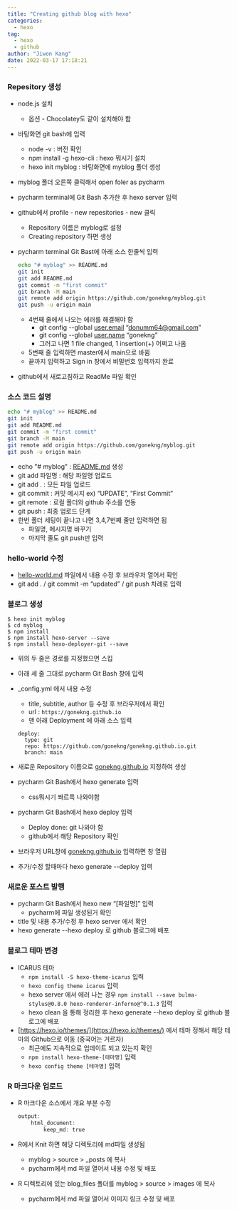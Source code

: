```yaml
---
title: "Creating github blog with hexo"
categories:
  - hexo
tag:
  - hexo
  - github
author: "Jiwon Kang"
date: 2022-03-17 17:18:21
---
```


### Repesitory 생성

- node.js 설치
    - 옵션 - Chocolatey도 같이 설치해야 함
- 바탕화면 git bash에 입력
    - node -v : 버전 확인
    - npm install -g hexo-cli : hexo 뭐시기 설치
    - hexo init myblog : 바탕화면에 myblog 폴더 생성
- myblog 폴더 오른쪽 클릭해서 open foler as pycharm
- pycharm terminal에 Git Bash 추가한 후 hexo server 입력
- github에서 profile - new repesitories - new 클릭
    - Repository 이름은 myblog로 설정
    - Creating repository 하면 생성
- pycharm terminal Git Bast에 아래 소스 한줄씩 입력
    
    ```bash
    echo "# myblog" >> README.md
    git init
    git add README.md
    git commit -m "first commit"
    git branch -M main
    git remote add origin https://github.com/gonekng/myblog.git
    git push -u origin main
    ```
    
    - 4번째 줄에서 나오는 에러를 해결해야 함
        - git config --global [user.email](http://user.email) “donumm64@gmail.com”
        - git config --global [user.name](http://user.name) “gonekng”
        - 그러고 나면 1 file changed, 1 insertion(+) 어쩌고 나옴
    - 5번째 줄 입력하면 master에서 main으로 바뀜
    - 끝까지 입력하고 Sign in 창에서 비밀번호 입력까지 완료
- github에서 새로고침하고 ReadMe 파일 확인

### 소스 코드 설명

```bash
echo "# myblog" >> README.md
git init
git add README.md
git commit -m "first commit"
git branch -M main
git remote add origin https://github.com/gonekng/myblog.git
git push -u origin main
```

- echo "# myblog" : [README.md](http://README.md) 생성
- git add 파일명 : 해당 파일명 업로드
- git add . : 모든 파일 업로드
- git commit : 커밋 메시지 ex) “UPDATE”, “First Commit”
- git remote : 로컬 폴더와 github 주소를 연동
- git push : 최종 업로드 단계
- 한번 폴더 세팅이 끝나고 나면 3,4,7번째 줄만 입력하면 됨
    - 파일명, 메시지명 바꾸기
    - 마지막 줄도 git push만 입력

### hello-world 수정

- [hello-world.md](http://hello-world.md) 파일에서 내용 수정 후 브라우저 열어서 확인
- git add . / git commit -m “updated” / git push 차례로 입력

### 블로그 생성

```
$ hexo init myblog
$ cd myblog
$ npm install
$ npm install hexo-server --save
$ npm install hexo-deployer-git --save
```

- 위의 두 줄은 경로를 지정했으면 스킵
- 아래 세 줄 그대로 pycharm Git Bash 창에 입력
- _config.yml 에서 내용 수정
    - title, subtitle, author 등 수정 후 브라우저에서 확인
    - url : `https://gonekng.github.io`
    - 맨 아래 Deployment 에 아래 소스 입력
    
    ```
    deploy:
      type: git
      repo: https://github.com/gonekng/gonekng.github.io.git
      branch: main
    ```
    
- 새로운 Repository 이름으로 [gonekng.github.io](http://gonekng.github.io) 지정하여 생성
- pycharm Git Bash에서 hexo generate 입력
    - css뭐시기 쫘르륵 나와야함
- pycharm Git Bash에서 hexo deploy 입력
    - Deploy done: git 나와야 함
    - github에서 해당 Repository 확인
- 브라우저 URL창에 [gonekng.github.io](http://gonekng.github.io) 입력하면 창 열림
- 추가/수정 할때마다 hexo generate --deploy 입력

### 새로운 포스트 발행

- pycharm Git Bash에서 hexo new “[파일명]” 입력
    - pycharm에 파일 생성된거 확인
- title 및 내용 추가/수정 후 hexo server 에서 확인
- hexo generate --hexo deploy 로 github 블로그에 배포

### 블로그 테마 변경

- ICARUS 테마
    - `npm install -S hexo-theme-icarus` 입력
    - `hexo config theme icarus` 입력
    - hexo server 에서 에러 나는 경우 `npm install --save bulma-stylus@0.8.0 hexo-renderer-inferno@^0.1.3` 입력
    - hexo clean 을 통해 정리한 후 hexo generate --hexo deploy 로 github 블로그에 배포
- [https://hexo.io/themes/](https://hexo.io/themes/) 에서 테마 정해서 해당 테마의 Github으로 이동 (중국어는 거르자)
    - 최근에도 지속적으로 업데이트 되고 있는지 확인
    - `npm install hexo-theme-[테마명]` 입력
    - `hexo config theme [테마명]` 입력
    

### R 마크다운 업로드

- R 마크다운 소스에서 개요 부분 수정
    
    ```r
    output:
        html_document:
            keep_md: true
    ```
    
- R에서 Knit 하면 해당 디렉토리에 md파일 생성됨
    - myblog > source > _posts 에 복사
    - pycharm에서 md 파일 열어서 내용 수정 및 배포
- R 디렉토리에 있는 blog_files 폴더를 myblog > source > images 에 복사
    - pycharm에서 md 파일 열어서 이미지 링크 수정 및 배포